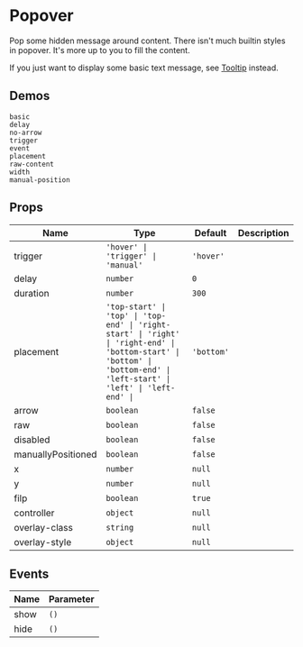 # Popover

Pop some hidden message around content. There isn't much builtin styles in popover. It's more up to you to fill the content.

If you just want to display some basic text message, see [Tooltip](n-tooltip) instead.

## Demos

```demo
basic
delay
no-arrow
trigger
event
placement
raw-content
width
manual-position
```

## Props
|Name|Type|Default|Description|
|-|-|-|-|
|trigger|`'hover' \| 'trigger' \| 'manual'`|`'hover'`||
|delay|`number`|`0`||
|duration|`number`|`300`||
|placement|`'top-start' \| 'top' \| 'top-end' \| 'right-start' \| 'right' \| 'right-end' \| 'bottom-start' \| 'bottom' \| 'bottom-end' \| 'left-start' \| 'left' \| 'left-end' \| `|`'bottom'`||
|arrow|`boolean`|`false`||
|raw|`boolean`|`false`||
|disabled|`boolean`|`false`||
|manuallyPositioned|`boolean`|`false`||
|x|`number`|`null`||
|y|`number`|`null`||
|filp|`boolean`|`true`||
|controller|`object`|`null`||
|overlay-class|`string`|`null`||
|overlay-style|`object`|`null`||

## Events
|Name|Parameter|
|-|-|
|show|`()`|
|hide|`()`|